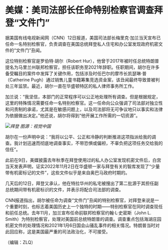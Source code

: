 # 美媒：美司法部长任命特别检察官调查拜登“文件门”

据美国有线电视新闻网（CNN）12日报道，美国司法部长梅里克·加兰当天宣布已任命一名特别检察官，负责调查在美国总统拜登私人住宅和办公室发现政府机密文件的“文件门”丑闻。

这位特别检察官是罗伯特·胡尔（Robert
Hur），他曾于2017年被时任总统特朗普提名为马里兰州联邦检察官，担任该职务至2021年辞职。任职期间，胡尔在许多备受瞩目的案件中发挥了关键作用，包括涉及时任巴尔的摩市长凯瑟琳·普（Catherine
Pugh）通过销售儿童书籍筹集竞选资金案，该丑闻最终导致普被判处三年监禁。最近，胡尔一直在华盛顿特区的私人律师事务所工作。

加兰说：“我坚信，本部门的正常程序可以公正地处理所有调查。但是根据规定，这里的特殊情况需要任命一名特别检察官。这一任命向公众强调了司法部对独立性和问责制的承诺，尤其是在敏感问题上，以及司法部将无可争议地只以事实和法律为依据做出决定。”他还说，胡尔将得到“他开展工作所需的一切资源”。

![](https://inews.gtimg.com/news_bt/O-y64yH3xSm9aaFbi_xJbfs7LCspzua9tB9u5JrmsRbIsAA/1000)_拜登
图源：视觉中国_

胡尔在一份声明中说：“我将以公平、公正和冷静的判断推进这项指派给我的调查。我计划迅速而彻底地调查事实，不带恐惧或偏袒，不辜负把这项任务交给我的信任”。

此前在9日，美媒披露去年秋季在拜登使用过的私人办公室发现机密文件后，白宫当天发表声明，证实2022年11月2日在华盛顿一家与拜登有关的智库发现了“少量带有机密标记的文件”，这些文件似乎是来自奥巴马政府时期的。

几天后的12日，拜登又承认，他在特拉华州的私宅被搜出了第二批源于其担任副总统期间带有机密标识的文件，并表示将配合司法部的调查。

CNN报道指出，胡尔被任命为调查“文件门”丑闻的特别检察官，对拜登来说是一个重要时刻，也标志着美国历史上一个独特的时期——特别检察官在同时调查现任和前任总统。去年11月，加兰宣布任命前联邦检察官约翰·L·史密斯（John
L.
Smith）为特别检察官，处理对美国前总统特朗普的调查。调查重点包括海湖庄园机密文件的处理情况和2021年1月6日国会山骚乱事件的相关情况。特朗普当时对此回应称，这是美国最严重的司法政治化，不可接受。

（编辑：ZLQ）

